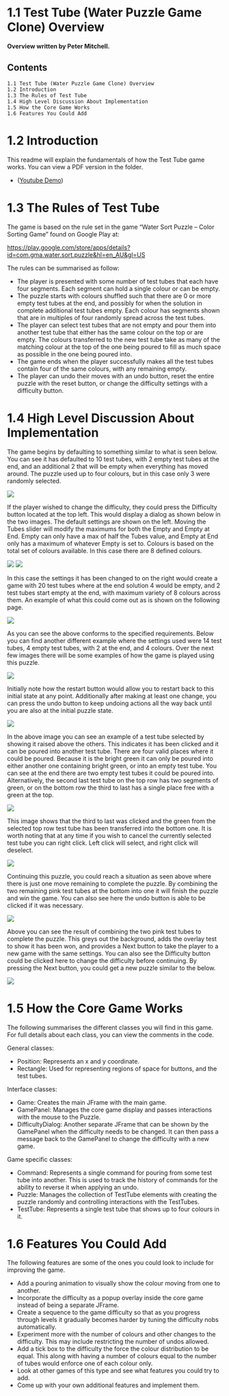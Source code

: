 # 1.1 Test Tube (Water Puzzle Game Clone) Overview

**Overview written by Peter Mitchell.**

## Contents

```
1.1 Test Tube (Water Puzzle Game Clone) Overview
1.2 Introduction
1.3 The Rules of Test Tube
1.4 High Level Discussion About Implementation
1.5 How the Core Game Works
1.6 Features You Could Add
```
# 1.2 Introduction

This readme will explain the fundamentals of how the Test Tube game works. You can view a PDF version in the folder.

- ([Youtube Demo](https://youtu.be/vdU5us7QbQY))

# 1.3 The Rules of Test Tube

The game is based on the rule set in the game “Water Sort Puzzle – Color Sorting Game” found on
Google Play at:

https://play.google.com/store/apps/details?id=com.gma.water.sort.puzzle&hl=en_AU&gl=US

The rules can be summarised as follow:

- The player is presented with some number of test tubes that each have four segments. Each
    segment can hold a single colour or can be empty.
- The puzzle starts with colours shuffled such that there are 0 or more empty test tubes at the
    end, and possibly for when the solution in complete additional test tubes empty. Each colour
    has segments shown that are in multiples of four randomly spread across the test tubes.
- The player can select test tubes that are not empty and pour them into another test tube that
    either has the same colour on the top or are empty. The colours transferred to the new test
    tube take as many of the matching colour at the top of the one being poured to fill as much
    space as possible in the one being poured into.
- The game ends when the player successfully makes all the test tubes contain four of the same
    colours, with any remaining empty.
- The player can undo their moves with an undo button, reset the entire puzzle with the reset
    button, or change the difficulty settings with a difficulty button.


# 1.4 High Level Discussion About Implementation

The game begins by defaulting to something similar to what is seen below. You can see it has defaulted
to 10 test tubes, with 2 empty test tubes at the end, and an additional 2 that will be empty when
everything has moved around. The puzzle used up to four colours, but in this case only 3 were
randomly selected.

<img src="./images/Picture1.jpg">

If the player wished to change the difficulty, they could press the Difficulty button located at the top
left. This would display a dialog as shown below in the two images. The default settings are shown on
the left. Moving the Tubes slider will modify the maximums for both the Empty and Empty at End.
Empty can only have a max of half the Tubes value, and Empty at End only has a maximum of whatever
Empty is set to. Colours is based on the total set of colours available. In this case there are 8 defined
colours.

<img src="./images/Picture2.jpg"> <img src="./images/Picture3.jpg">

In this case the settings it has been changed to on the right would create a game with 20 test tubes
where at the end solution 4 would be empty, and 2 test tubes start empty at the end, with maximum
variety of 8 colours across them. An example of what this could come out as is shown on the following
page.

<img src="./images/Picture4.jpg">

As you can see the above conforms to the specified requirements. Below you can find another
different example where the settings used were 14 test tubes, 4 empty test tubes, with 2 at the end,
and 4 colours. Over the next few images there will be some examples of how the game is played using
this puzzle.

<img src="./images/Picture5.jpg">

Initially note how the restart button would allow you to restart back to this initial state at any point.
Additionally after making at least one change, you can press the undo button to keep undoing actions
all the way back until you are also at the initial puzzle state.

<img src="./images/Picture6.jpg">

In the above image you can see an example of a test tube selected by showing it raised above the
others. This indicates it has been clicked and it can be poured into another test tube. There are four
valid places where it could be poured. Because it is the bright green it can only be poured into either
another one containing bright green, or into an empty test tube. You can see at the end there are two
empty test tubes it could be poured into. Alternatively, the second last test tube on the top row has
two segments of green, or on the bottom row the third to last has a single place free with a green at
the top.

<img src="./images/Picture7.jpg">

This image shows that the third to last was clicked and the green from the selected top row test tube
has been transferred into the bottom one. It is worth noting that at any time if you wish to cancel the
currently selected test tube you can right click. Left click will select, and right click will deselect.

<img src="./images/Picture8.jpg">

Continuing this puzzle, you could reach a situation as seen above where there is just one move
remaining to complete the puzzle. By combining the two remaining pink test tubes at the bottom into
one it will finish the puzzle and win the game. You can also see here the undo button is able to be
clicked if it was necessary.

<img src="./images/Picture9.jpg">

Above you can see the result of combining the two pink test tubes to complete the puzzle. This greys
out the background, adds the overlay test to show it has been won, and provides a Next button to
take the player to a new game with the same settings. You can also see the Difficulty button could be
clicked here to change the difficulty before continuing. By pressing the Next button, you could get a
new puzzle similar to the below.

<img src="./images/Picture10.jpg">

# 1.5 How the Core Game Works

The following summarises the different classes you will find in this game. For full details about each
class, you can view the comments in the code.

General classes:

- Position: Represents an x and y coordinate.
- Rectangle: Used for representing regions of space for buttons, and the test tubes.

Interface classes:

- Game: Creates the main JFrame with the main game.
- GamePanel: Manages the core game display and passes interactions with the mouse to the
    Puzzle.
- DifficultyDialog: Another separate JFrame that can be shown by the GamePanel when the
    difficulty needs to be changed. It can then pass a message back to the GamePanel to change
    the difficulty with a new game.

Game specific classes:

- Command: Represents a single command for pouring from some test tube into another. This
    is used to track the history of commands for the ability to reverse it when applying an undo.
- Puzzle: Manages the collection of TestTube elements with creating the puzzle randomly and
    controlling interactions with the TestTubes.
- TestTube: Represents a single test tube that shows up to four colours in it.

# 1.6 Features You Could Add

The following features are some of the ones you could look to include for improving the game.

- Add a pouring animation to visually show the colour moving from one to another.
- Incorporate the difficulty as a popup overlay inside the core game instead of being a separate
    JFrame.
- Create a sequence to the game difficulty so that as you progress through levels it gradually
    becomes harder by tuning the difficulty nobs automatically.
- Experiment more with the number of colours and other changes to the difficulty. This may
    include restricting the number of undos allowed.
- Add a tick box to the difficulty the force the colour distribution to be equal. This along with
    having a number of colours equal to the number of tubes would enforce one of each colour
    only.
- Look at other games of this type and see what features you could try to add.
- Come up with your own additional features and implement them.


